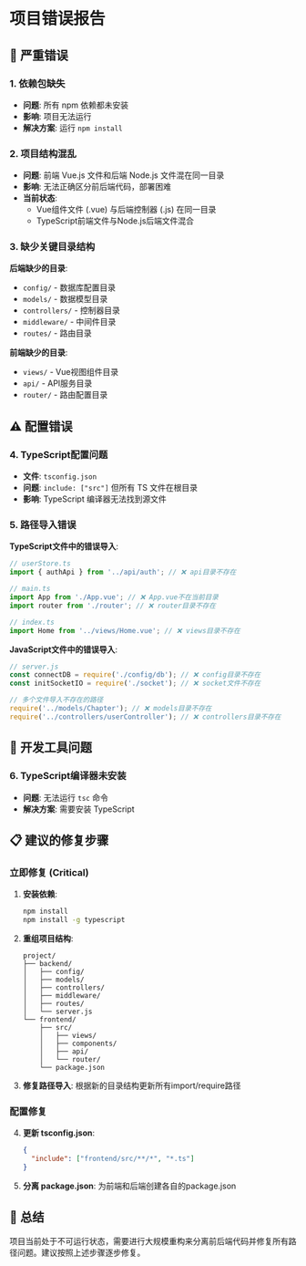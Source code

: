 # 项目错误报告

## 🚨 严重错误

### 1. 依赖包缺失
- **问题**: 所有 npm 依赖都未安装
- **影响**: 项目无法运行
- **解决方案**: 运行 `npm install`

### 2. 项目结构混乱
- **问题**: 前端 Vue.js 文件和后端 Node.js 文件混在同一目录
- **影响**: 无法正确区分前后端代码，部署困难
- **当前状态**: 
  - Vue组件文件 (.vue) 与后端控制器 (.js) 在同一目录
  - TypeScript前端文件与Node.js后端文件混合

### 3. 缺少关键目录结构
**后端缺少的目录**:
- `config/` - 数据库配置目录
- `models/` - 数据模型目录  
- `controllers/` - 控制器目录
- `middleware/` - 中间件目录
- `routes/` - 路由目录

**前端缺少的目录**:
- `views/` - Vue视图组件目录
- `api/` - API服务目录
- `router/` - 路由配置目录

## ⚠️ 配置错误

### 4. TypeScript配置问题
- **文件**: `tsconfig.json`
- **问题**: `include: ["src"]` 但所有 TS 文件在根目录
- **影响**: TypeScript 编译器无法找到源文件

### 5. 路径导入错误
**TypeScript文件中的错误导入**:
```typescript
// userStore.ts
import { authApi } from '../api/auth'; // ❌ api目录不存在

// main.ts  
import App from './App.vue'; // ❌ App.vue不在当前目录
import router from './router'; // ❌ router目录不存在

// index.ts
import Home from '../views/Home.vue'; // ❌ views目录不存在
```

**JavaScript文件中的错误导入**:
```javascript
// server.js
const connectDB = require('./config/db'); // ❌ config目录不存在
const initSocketIO = require('./socket'); // ❌ socket文件不存在

// 多个文件导入不存在的路径
require('../models/Chapter'); // ❌ models目录不存在
require('../controllers/userController'); // ❌ controllers目录不存在
```

## 🔧 开发工具问题

### 6. TypeScript编译器未安装
- **问题**: 无法运行 `tsc` 命令
- **解决方案**: 需要安装 TypeScript

## 📋 建议的修复步骤

### 立即修复 (Critical)
1. **安装依赖**:
   ```bash
   npm install
   npm install -g typescript
   ```

2. **重组项目结构**:
   ```
   project/
   ├── backend/
   │   ├── config/
   │   ├── models/
   │   ├── controllers/
   │   ├── middleware/
   │   ├── routes/
   │   └── server.js
   └── frontend/
       ├── src/
       │   ├── views/
       │   ├── components/
       │   ├── api/
       │   └── router/
       └── package.json
   ```

3. **修复路径导入**: 根据新的目录结构更新所有import/require路径

### 配置修复
4. **更新 tsconfig.json**:
   ```json
   {
     "include": ["frontend/src/**/*", "*.ts"]
   }
   ```

5. **分离 package.json**: 为前端和后端创建各自的package.json

## 🎯 总结
项目当前处于不可运行状态，需要进行大规模重构来分离前后端代码并修复所有路径问题。建议按照上述步骤逐步修复。